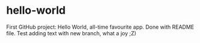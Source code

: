 hello-world
===========

First GitHub project: Hello World, all-time favourite app. Done with README file.
Test adding text with new branch, what a joy ;Z)
